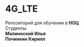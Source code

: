 # 4G_LTE
Репозиторий для обучения в **НОЦ**  
Студенты:  
**Малиноский Илья**  
**Починкин Кирилл**
